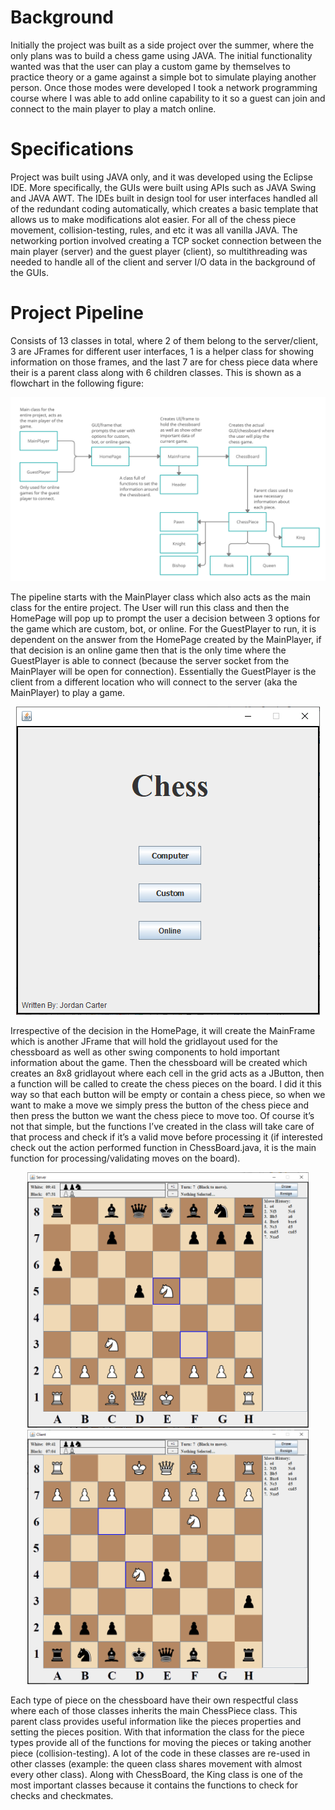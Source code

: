 # Background
Initially the project was built as a side project over the summer, where the only plans was to build a chess game using JAVA. The initial functionality wanted was that the user can play a custom game by themselves to practice theory or a game against a simple bot to simulate playing another person. Once those modes were developed I took a network programming course where I was able to add online capability to it so a guest can join and connect to the main player to play a match online.

# Specifications
Project was built using JAVA only, and it was developed using the Eclipse IDE. More specifically, the GUIs were built using APIs such as JAVA Swing and JAVA AWT. The IDEs built in design tool for user interfaces handled all of the redundant coding automatically, which creates a basic template that allows us to make modifications alot easier. For all of the chess piece movement, collision-testing, rules, and etc it was all vanilla JAVA. The networking portion involved creating a TCP socket connection between the main player (server) and the guest player (client), so multithreading was needed to handle all of the client and server I/O data in the background of the GUIs.

# Project Pipeline
Consists of 13 classes in total, where 2 of them belong to the server/client, 3 are 
JFrames for different user interfaces, 1 is a helper class for showing information on those 
frames, and the last 7 are for chess piece data where their is a parent class along with 6 
children classes. This is shown as a flowchart in the following figure:

<p align="center">
  <img src="screenshots/flowChart.png">
</p>

The pipeline starts with the MainPlayer class which also acts as the main class for the entire project. The User will run this class and then the HomePage will pop up to prompt the user a decision between 3 options for the game which are custom, bot, or online. For the GuestPlayer to run, it is dependent on the answer from the HomePage created by the MainPlayer, if that decision is an online game then that is the only time where the GuestPlayer is able to connect (because the server socket from the MainPlayer will be open for connection). Essentially the GuestPlayer is the client from a different location who will connect to the server (aka the MainPlayer) to play a game.

<p align="center">
  <img src="screenshots/homePage.png">
</p>

Irrespective of the decision in the HomePage, it will create the MainFrame which is another JFrame that will hold the gridlayout used for the chessboard as well as other swing components to hold important information about the game. Then the chessboard will be created which creates an 8x8 gridlayout where each cell in the grid acts as a JButton, then a function will be called to create the chess pieces on the board. I did it this way so that each button will be empty or contain a chess piece, so when we want to make a move we simply press the button of the chess piece and then press the button we want the chess piece to move too. Of course it’s not that simple, but the functions I’ve created in the class will take care of that process and check if it’s a valid move before processing it (if interested check out the action performed function in ChessBoard.java, it is the main function for processing/validating moves on the board).

<p align="center">
  <img src="screenshots/serverSide.PNG" width=450>
  <img src="screenshots/clientSide.PNG" width=450>
</p>

Each type of piece on the chessboard have their own respectful class where each of those classes 
inherits the main ChessPiece class. This parent class provides useful information like the pieces 
properties and setting the pieces position. With that information the class for the piece types 
provide all of the functions for moving the pieces or taking another piece (collision-testing). A
lot of the code in these classes are re-used in other classes (example: the queen class shares 
movement with almost every other class). Along with ChessBoard, the King class is one of the most important classes because it contains the functions to check for checks and checkmates. 
